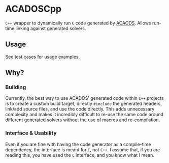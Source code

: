 # ACADOSCpp

`C++` wrapper to dynamically run `C` code generated by [ACAODS](https://github.com/acados/acados). Allows run-time linking against generated solvers.

## Usage

See test cases for usage examples.

## Why? 

### Building

Currently, the best way to use ACADOS' generated code within `C++` projects is to create a custom build target, directly `#include` the generated headers, link/add source files, and use the code directly. This adds unnecessary complexity and makes it incredibly difficult to re-use the same code around different generated solvers without the use of macros and re-compilation.

### Interface & Usability

Even if you are fine with having the code generator as a compile-time dependency, the interface is meant for `C`, not `C++`. I assume that, if you are reading this, you have used the `C` interface, and you know what I mean.
